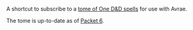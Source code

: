 A shortcut to subscribe to a [tome of One D&D spells](https://avrae.io/homebrew/spells/63c3b1bec1066af259eae14c) for use with Avrae.

The tome is up-to-date as of [Packet 6](https://www.dndbeyond.com/sources/ua/ph-playtest-6).
